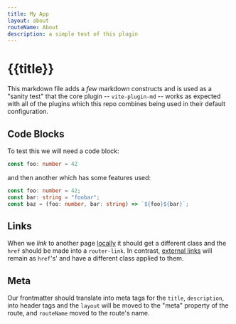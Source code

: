```yaml
---
title: My App
layout: about
routeName: About
description: a simple test of this plugin
---
```


# {{title}}

This markdown file adds a _few_ markdown constructs and is used as a "sanity test" that the core plugin -- `vite-plugin-md` -- works as expected with all of the plugins which this repo combines
being used in their default configuration.

## Code Blocks

To test this we will need a code block:

```ts
const foo: number = 42
```

and then another which has some features used:

```ts heading="My Code", highlight=2
const foo: number = 42;
const bar: string = "foobar";
const baz = (foo: number, bar: string) => `${foo}${bar}`;
```

## Links

When we _link_ to another page [locally](./local-page.md) it should get a different class and the `href` should be made into a `router-link`. In contrast, [external links](https://google.com) will
remain as `href`'s' and have a different class applied to them.

## Meta

Our frontmatter should translate into meta tags for the `title`, `description`, into header tags and the `layout` will be moved to the "meta" property of the route, and `routeName` moved to the route's name.

